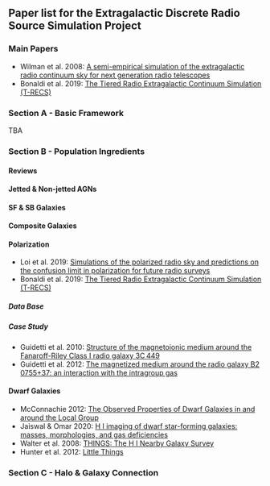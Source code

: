 ## Paper list for the Extragalactic Discrete Radio Source Simulation Project

### Main Papers
* Wilman et al. 2008: [A semi-empirical simulation of the extragalactic radio continuum sky for next generation radio telescopes](https://ui.adsabs.harvard.edu/abs/2008MNRAS.388.1335W/abstract)
* Bonaldi et al. 2019: [The Tiered Radio Extragalactic Continuum Simulation (T-RECS)](https://ui.adsabs.harvard.edu/abs/2019MNRAS.482....2B/abstract)

### Section A - Basic Framework
TBA

### Section B - Population Ingredients

#### Reviews

#### Jetted & Non-jetted AGNs

#### SF & SB Galaxies

#### Composite Galaxies

#### Polarization
* Loi et al. 2019: [Simulations of the polarized radio sky and predictions on the confusion limit in polarization for future radio surveys](https://ui.adsabs.harvard.edu/abs/2019MNRAS.485.5285L/abstract)
* Bonaldi et al. 2019: [The Tiered Radio Extragalactic Continuum Simulation (T-RECS)](https://ui.adsabs.harvard.edu/abs/2019MNRAS.482....2B/abstract)
##### Data Base
##### Case Study
* Guidetti et al. 2010: [Structure of the magnetoionic medium around the Fanaroff-Riley Class I radio galaxy 3C 449](https://ui.adsabs.harvard.edu/#abs/2010A%26A...514A..50G)
* Guidetti et al. 2012: [The magnetized medium around the radio galaxy B2 0755+37: an interaction with the intragroup gas](https://ui.adsabs.harvard.edu/abs/2012MNRAS.423.1335G/abstract)

#### Dwarf Galaxies
* McConnachie 2012: [The Observed Properties of Dwarf Galaxies in and around the Local Group](https://ui.adsabs.harvard.edu/abs/2012AJ....144....4M/abstract)
* Jaiswal & Omar 2020: [H I imaging of dwarf star-forming galaxies: masses, morphologies, and gas deficiencies](https://ui.adsabs.harvard.edu/abs/2020MNRAS.498.4745J/abstract)
* Walter et al. 2008: [THINGS: The H I Nearby Galaxy Survey](https://ui.adsabs.harvard.edu/abs/2008AJ....136.2563W/abstract)
* Hunter et al. 2012: [Little Things](https://ui.adsabs.harvard.edu/abs/2012AJ....144..134H/abstract)

### Section C - Halo & Galaxy Connection

